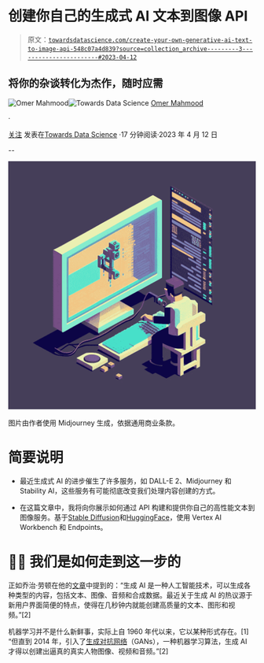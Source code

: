 # 创建你自己的生成式 AI 文本到图像 API

> 原文：[`towardsdatascience.com/create-your-own-generative-ai-text-to-image-api-548c07a4d839?source=collection_archive---------3-----------------------#2023-04-12`](https://towardsdatascience.com/create-your-own-generative-ai-text-to-image-api-548c07a4d839?source=collection_archive---------3-----------------------#2023-04-12)

## 将你的杂谈转化为杰作，随时应需

[](https://medium.com/@omermx?source=post_page-----548c07a4d839--------------------------------)![Omer Mahmood](https://medium.com/@omermx?source=post_page-----548c07a4d839--------------------------------)[](https://towardsdatascience.com/?source=post_page-----548c07a4d839--------------------------------)![Towards Data Science](https://towardsdatascience.com/?source=post_page-----548c07a4d839--------------------------------) [Omer Mahmood](https://medium.com/@omermx?source=post_page-----548c07a4d839--------------------------------)

·

[关注](https://medium.com/m/signin?actionUrl=https%3A%2F%2Fmedium.com%2F_%2Fsubscribe%2Fuser%2F62cd989987f6&operation=register&redirect=https%3A%2F%2Ftowardsdatascience.com%2Fcreate-your-own-generative-ai-text-to-image-api-548c07a4d839&user=Omer+Mahmood&userId=62cd989987f6&source=post_page-62cd989987f6----548c07a4d839---------------------post_header-----------) 发表在[Towards Data Science](https://towardsdatascience.com/?source=post_page-----548c07a4d839--------------------------------) ·17 分钟阅读·2023 年 4 月 12 日[](https://medium.com/m/signin?actionUrl=https%3A%2F%2Fmedium.com%2F_%2Fvote%2Ftowards-data-science%2F548c07a4d839&operation=register&redirect=https%3A%2F%2Ftowardsdatascience.com%2Fcreate-your-own-generative-ai-text-to-image-api-548c07a4d839&user=Omer+Mahmood&userId=62cd989987f6&source=-----548c07a4d839---------------------clap_footer-----------)

--

[](https://medium.com/m/signin?actionUrl=https%3A%2F%2Fmedium.com%2F_%2Fbookmark%2Fp%2F548c07a4d839&operation=register&redirect=https%3A%2F%2Ftowardsdatascience.com%2Fcreate-your-own-generative-ai-text-to-image-api-548c07a4d839&source=-----548c07a4d839---------------------bookmark_footer-----------)![](img/738244045935fe00f21f0a7c31c3f546.png)

图片由作者使用 Midjourney 生成，依据通用商业条款。

# 简要说明

+   最近生成式 AI 的进步催生了许多服务，如 DALL-E 2、Midjourney 和 Stability AI，这些服务有可能彻底改变我们处理内容创建的方式。

+   在这篇文章中，我将向你展示如何通过 API 构建和提供你自己的高性能文本到图像服务。基于[Stable Diffusion](https://github.com/CompVis/stable-diffusion)和[HuggingFace](https://medium.com/towards-data-science/whats-hugging-face-122f4e7eb11a)，使用 Vertex AI Workbench 和 Endpoints。

# 🚣🏼 我们是如何走到这一步的

正如乔治·劳顿在他的[文章](https://www.techtarget.com/searchenterpriseai/definition/generative-AI)中提到的：“生成 AI 是一种人工智能技术，可以生成各种类型的内容，包括文本、图像、音频和合成数据。最近关于生成 AI 的热议源于新用户界面简便的特点，使得在几秒钟内就能创建高质量的文本、图形和视频。”[2]

机器学习并不是什么新鲜事，实际上自 1960 年代以来，它以某种形式存在。[1] “但直到 2014 年，引入了[生成对抗网络](https://en.wikipedia.org/wiki/Generative_adversarial_network)（GANs），一种机器学习算法，生成 AI 才得以创建出逼真的真实人物图像、视频和音频。”[2]
